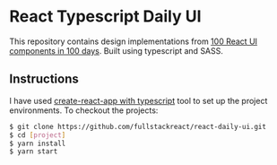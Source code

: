 # React Typescript Daily UI

This repository contains design implementations from [100 React UI components in 100 days](https://codepen.io/collection/DoLZRm/). Built using typescript and SASS.

## Instructions
I have used [create-react-app with typescript](https://create-react-app.dev/docs/adding-typescript/) tool to set up the project environments.
To checkout the projects:
```bash
$ git clone https://github.com/fullstackreact/react-daily-ui.git
$ cd [project]
$ yarn install
$ yarn start
```
